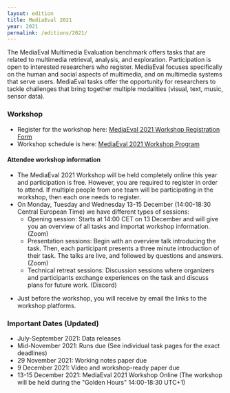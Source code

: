 ```yaml
---
layout: edition
title: MediaEval 2021
year: 2021
permalink: /editions/2021/
---
```


The MediaEval Multimedia Evaluation benchmark offers tasks that are related to multimedia retrieval, analysis, and exploration. Participation is open to interested researchers who register. MediaEval focuses specifically on the human and social aspects of multimedia, and on multimedia systems that serve users. MediaEval tasks offer the opportunity for researchers to tackle challenges that bring together multiple modalities (visual, text, music, sensor data).

<!-- 
### Registration
Register to participate at [MediaEval 2021 Registration](https://docs.google.com/forms/d/e/1FAIpQLSchIcIaSlM1fNeWGCSoSBMR6HS48HKMhWEY151vvCmb5KhO-w/viewform?usp=sf_link) Participation is open to anyone who registers. 

Once you have registered you will be asked to return the [MediaEval 2021 Usage Agreement](https://multimediaeval.github.io/editions/2021/docs/MediaEval2021_UsageAgreement.pdf) (and possibly another task-specific agreement depending on the task that you register for). Please follow the directions carefully.
-->

### Workshop

* Register for the workshop here: [MediaEval 2021 Workshop Registration Form](https://forms.gle/d4Mm1goWuucFe3fp7)
* Workshop schedule is here: [MediaEval 2021 Workshop Program](https://docs.google.com/document/d/1D6RW9l6HaE27UMtX2owRWJ9BYBQx_KSlirrqGUPiMm8)

#### Attendee workshop information
* The MediaEval 2021 Workshop will be held completely online this year and participation is free. However, you are required to register in order to attend. If multiple people from one team will be participating in the workshop, then each one needs to register. 
* On Monday, Tuesday and Wednesday 13-15 December (14:00-18:30 Central European Time) we have different types of sessions:
  * Opening session: Starts at 14:00 CET on 13 December and will give you an overview of all tasks and importat workshop information. (Zoom)
  * Presentation sessions: Begin with an overview talk introducing the task. Then, each participant presents a three minute introduction of their task. The talks are live, and followed by questions and answers. (Zoom)
  * Technical retreat sessions: Discussion sessions where organizers and participants exchange experiences on the task and discuss plans for future work. (Discord)
<!-- * The exact workshop schedule will be published here in the days before the workshop.-->
* Just before the workshop, you will receive by email the links to the workshop platforms.

<!-- #### Time Slots for Presentations (may change):

**Day 1: Monday 13 December 14:00-18:30 CET:**
* WaterMM: Water Quality in Social Multimedia - 15:00 - 15:45
* Emerging News: Detecting emerging stories from social media and news feeds - 15:00 - 15:45
* Emotional Mario: Believable AI agents in video games - 15:00 - 15:45
* Emotions and Themes in Music - 15:00 - 15:45
* Sports Video: Fine Grained Action Detection and Classification of Table Tennis Strokes from videos - 16:15 - 17:00
* Visual Sentiment Analysis: A Natural Disaster Use-case - 16:15 - 17:00

**Day 2: Tuesday 14 December 14:00-18:30 CET**
* NewsImages: The relation between images and text in news articles - 15:15 - 16:15
* Medico: Transparency in Medical Image Segmentation - 15:15 - 16:15

**Day 3: Wednesday 15 December 14:00-18:30 CET**
* FakeNews: Corona virus and 5G conspiracy - 14:00 - 16:15
* Predicting Media Memorability - 15:15 - 16:15
* Insight for Wellbeing: Cross-Data Analytics for (transboundary) Haze Prediction - 14:00 - 15:00
* Driving Road Safety Forward: Video Data Privacy - 17:45 - 18:00

#### Time Slots for Technical Retreats (may change):
**Day 1: Monday 13 December 14:00-18:30 CET**
* WaterMM: Water Quality in Social Multimedia - 17:15 - 18:15
* Emerging News: Detecting emerging stories from social media and news feeds - 17:15 - 18:15
* Emotional Mario: Believable AI agents in video games - 17:15 - 18:15
* Emotions and Themes in Music - 17:15 - 18:15

**Day 2: Tuesday 14 December 14:00-18:30 CET**
* Sports Video: Fine Grained Action Detection and Classification of Table Tennis Strokes from videos - 14:00 - 15:00
* Visual Sentiment Analysis: A Natural Disaster Use-case - 14:00 - 15:00
* NewsImages: The relation between images and text in news articles - 16:45 - 17:45
* Medico: Transparency in Medical Image Segmentation - 16:45 - 17:45

**Day 3: Wednesday 15 December 14:00-18:30 CET**
* FakeNews: Corona virus and 5G conspiracy - 16:30 - 17:30
* Predicting Media Memorability - 16:30 - 17:30
* Insight for Wellbeing: Cross-Data Analytics for (transboundary) Haze Prediction - 16:30 - 17:30
-->

### Important Dates (Updated)
* July-September 2021: Data releases
* Mid-November 2021: Runs due (See individual task pages for the exact deadlines)
* 29 November 2021: Working notes paper due
* 9 December 2021: Video and workshop-ready paper due
* 13-15 December 2021: MediaEval 2021 Workshop Online (The workshop will be held during the "Golden Hours" 14:00-18:30 UTC+1)





